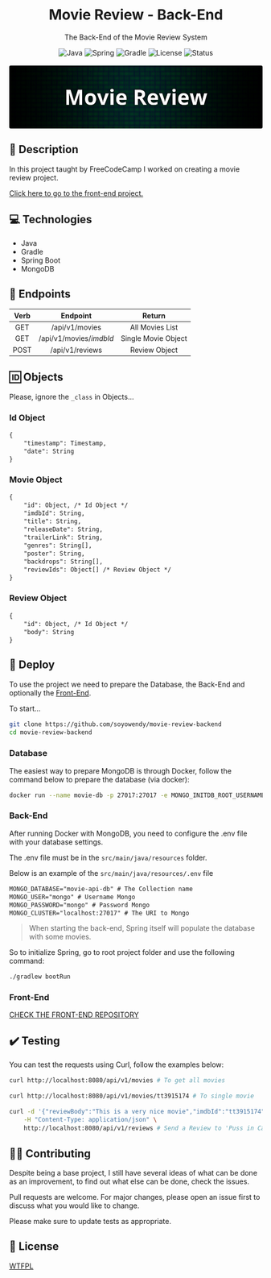 <h1 align="center">Movie Review - Back-End</h1>
<p align="center">The Back-End of the Movie Review System</p>

<div align="center">
  <img src="https://img.shields.io/badge/java-20-ed1d25?style=for-the-badge" alt="Java" />
  <img src="https://img.shields.io/badge/Spring-3.1.2-6db33f?style=for-the-badge" alt="Spring" />
  <img src="https://img.shields.io/badge/gradle-8.2-02303A?style=for-the-badge" alt="Gradle" />
  <img src="https://img.shields.io/badge/license-WTFPL-D92525?style=for-the-badge" alt="License" />
  <img src="https://img.shields.io/badge/status-finished-green?style=for-the-badge" alt="Status" />
</div>

<br/>

<img style="display: block; margin: 0 auto; border-radius: 3px;" src="banner.png" alt="Banner Project" />

## :page_with_curl: Description
In this project taught by FreeCodeCamp I worked on creating a movie review project.

[Click here to go to the front-end project.](https://github.com/soyowendy/movie-review-frontend)

## :computer: Technologies
 - Java
 - Gradle
 - Spring Boot
 - MongoDB

## :pushpin: Endpoints
| **Verb** |       **Endpoint**      |      **Return**     |
|:--------:|:-----------------------:|:-------------------:|
|    GET   | /api/v1/movies          | All Movies List     |
|    GET   | /api/v1/movies/_imdbId_ | Single Movie Object |
|   POST   | /api/v1/reviews         | Review Object       |

## :id: Objects
Please, ignore the `_class` in Objects...

### Id Object
```jsonc
{
	"timestamp": Timestamp,
	"date": String
}
```

### Movie Object
```jsonc
{
	"id": Object, /* Id Object */
	"imdbId": String,
	"title": String,
	"releaseDate": String,
	"trailerLink": String,
	"genres": String[],
	"poster": String,
	"backdrops": String[],
	"reviewIds": Object[] /* Review Object */
}
```

### Review Object
```jsonc
{
	"id": Object, /* Id Object */
	"body": String
}
```

## :electric_plug: Deploy
To use the project we need to prepare the Database, the Back-End and optionally the [Front-End](https://github.com/soyowendy/movie-review-frontend).

To start...

```bash
git clone https://github.com/soyowendy/movie-review-backend
cd movie-review-backend
```

### Database
The easiest way to prepare MongoDB is through Docker, follow the command below to prepare the database (via docker):

```bash
docker run --name movie-db -p 27017:27017 -e MONGO_INITDB_ROOT_USERNAME=mongo -e MONGO_INITDB_ROOT_PASSWORD=mongo -d mongo
```

### Back-End
After running Docker with MongoDB, you need to configure the .env file with your database settings.

The .env file must be in the `src/main/java/resources` folder.

Below is an example of the `src/main/java/resources/.env` file

```dotenv
MONGO_DATABASE="movie-api-db" # The Collection name
MONGO_USER="mongo" # Username Mongo
MONGO_PASSWORD="mongo" # Password Mongo
MONGO_CLUSTER="localhost:27017" # The URI to Mongo
```

> When starting the back-end, Spring itself will populate the database with some movies.

So to initialize Spring, go to root project folder and use the following command:

```bash
./gradlew bootRun
```

### Front-End
[CHECK THE FRONT-END REPOSITORY](https://github.com/soyowendy/movie-review-frontend)

## :heavy_check_mark: Testing
You can test the requests using Curl, follow the examples below:

```bash
curl http://localhost:8080/api/v1/movies # To get all movies
```

```bash
curl http://localhost:8080/api/v1/movies/tt3915174 # To single movie
```

```bash
curl -d '{"reviewBody":"This is a very nice movie","imdbId":"tt3915174"}' \
	-H "Content-Type: application/json" \
	http://localhost:8080/api/v1/reviews # Send a Review to 'Puss in Cats 2' movie
```

## :technologist: Contributing
Despite being a base project, I still have several ideas of what can be done as an improvement, to find out what else can be done, check the issues.

Pull requests are welcome. For major changes, please open an issue first to discuss what you would like to change.

Please make sure to update tests as appropriate.

## :scroll: License
[WTFPL](LICENSE)
